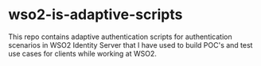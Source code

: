 # wso2-is-adaptive-scripts
This repo contains adaptive authentication scripts for authentication scenarios in WSO2 Identity Server that I have used to build POC's and test use cases for clients while working at WSO2.

